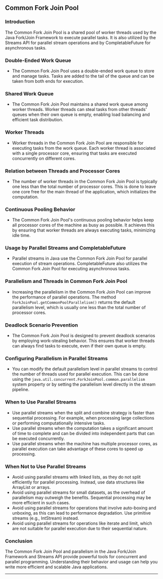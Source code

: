 ## Common Fork Join Pool

### Introduction

The Common Fork Join Pool is a shared pool of worker threads used by the Java Fork/Join Framework to execute parallel tasks. It is also utilized by the Streams API for parallel stream operations and by CompletableFuture for asynchronous tasks.

### Double-Ended Work Queue

- The Common Fork Join Pool uses a double-ended work queue to store and manage tasks. Tasks are added to the tail of the queue and can be taken from both ends for execution.

### Shared Work Queue

- The Common Fork Join Pool maintains a shared work queue among worker threads. Worker threads can steal tasks from other threads' queues when their own queue is empty, enabling load balancing and efficient task distribution.

### Worker Threads

- Worker threads in the Common Fork Join Pool are responsible for executing tasks from the work queue. Each worker thread is associated with a single processor core, ensuring that tasks are executed concurrently on different cores.

### Relation between Threads and Processor Cores

- The number of worker threads in the Common Fork Join Pool is typically one less than the total number of processor cores. This is done to leave one core free for the main thread of the application, which initializes the computation.

### Continuous Pooling Behavior

- The Common Fork Join Pool's continuous pooling behavior helps keep all processor cores of the machine as busy as possible. It achieves this by ensuring that worker threads are always executing tasks, minimizing idle time.

### Usage by Parallel Streams and CompletableFuture

- Parallel streams in Java use the Common Fork Join Pool for parallel execution of stream operations. CompletableFuture also utilizes the Common Fork Join Pool for executing asynchronous tasks.

### Parallelism and Threads in Common Fork Join Pool

- Increasing the parallelism in the Common Fork Join Pool can improve the performance of parallel operations. The method `ForkJoinPool.getCommonPoolParallelism()` returns the default parallelism level, which is usually one less than the total number of processor cores.

### Deadlock Scenario Prevention

- The Common Fork Join Pool is designed to prevent deadlock scenarios by employing work-stealing behavior. This ensures that worker threads can always find tasks to execute, even if their own queue is empty.

### Configuring Parallelism in Parallel Streams

- You can modify the default parallelism level in parallel streams to control the number of threads used for parallel execution. This can be done using the `java.util.concurrent.ForkJoinPool.common.parallelism` system property or by setting the parallelism level directly in the stream pipeline.

### When to Use Parallel Streams

- Use parallel streams when the split and combine strategy is faster than sequential processing. For example, when processing large collections or performing computationally intensive tasks.
- Use parallel streams when the computation takes a significant amount of time to complete and can be divided into independent parts that can be executed concurrently.
- Use parallel streams when the machine has multiple processor cores, as parallel execution can take advantage of these cores to speed up processing.

### When Not to Use Parallel Streams

- Avoid using parallel streams with linked lists, as they do not split efficiently for parallel processing. Instead, use data structures like ArrayList or arrays.
- Avoid using parallel streams for small datasets, as the overhead of parallelism may outweigh the benefits. Sequential processing may be more efficient in such cases.
- Avoid using parallel streams for operations that involve auto-boxing and unboxing, as this can lead to performance degradation. Use primitive streams (e.g., IntStream) instead.
- Avoid using parallel streams for operations like iterate and limit, which are not suitable for parallel execution due to their sequential nature.

### Conclusion

The Common Fork Join Pool and parallelism in the Java Fork/Join Framework and Streams API provide powerful tools for concurrent and parallel programming. Understanding their behavior and usage can help you write more efficient and scalable Java applications.

---